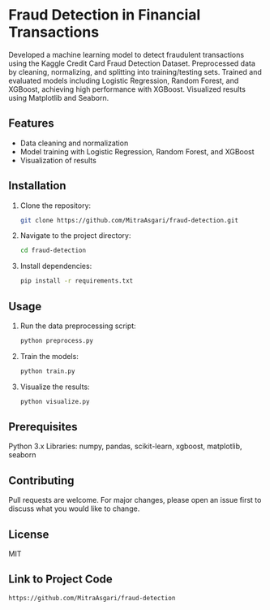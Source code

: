 # Fraud Detection in Financial Transactions

Developed a machine learning model to detect fraudulent transactions using the Kaggle Credit Card Fraud Detection Dataset. Preprocessed data by cleaning, normalizing, and splitting into training/testing sets. Trained and evaluated models including Logistic Regression, Random Forest, and XGBoost, achieving high performance with XGBoost. Visualized results using Matplotlib and Seaborn.

## Features
- Data cleaning and normalization
- Model training with Logistic Regression, Random Forest, and XGBoost
- Visualization of results

## Installation
1. Clone the repository:
     ```bash
   git clone https://github.com/MitraAsgari/fraud-detection.git
2. Navigate to the project directory:
     ```bash
   cd fraud-detection
3. Install dependencies:
     ```bash
   pip install -r requirements.txt
   
## Usage
1. Run the data preprocessing script:
     ```bash
   python preprocess.py
2. Train the models:
     ```bash
   python train.py
3. Visualize the results:
     ```bash
   python visualize.py
   
## Prerequisites
Python 3.x
Libraries: numpy, pandas, scikit-learn, xgboost, matplotlib, seaborn

## Contributing
Pull requests are welcome. For major changes, please open an issue first to discuss what you would like to change.

## License
MIT

## Link to Project Code
  ```bash
https://github.com/MitraAsgari/fraud-detection
   
